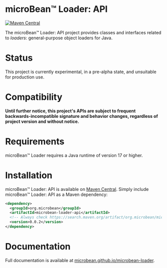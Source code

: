 # microBean™ Loader: API

[![Maven Central](https://maven-badges.herokuapp.com/maven-central/org.microbean/microbean-loader-api/badge.svg)](https://maven-badges.herokuapp.com/maven-central/org.microbean/microbean-loader-api)

The microBean™ Loader: API project provides classes and interfaces related
to _loaders_: general-purpose object loaders for Java.

# Status

This project is currently experimental, in a pre-alpha state, and
unsuitable for production use.

# Compatibility

**Until further notice, this project's APIs are subject to frequent
backwards-incompatible signature and behavior changes, regardless of
project version and without notice.**

# Requirements

microBean™ Loader requires a Java runtime of version 17 or higher.

# Installation

microBean™ Loader: API is available on [Maven
Central](https://search.maven.org/).  Simply include microBean™
Loader: API as a Maven dependency:

```xml
<dependency>
  <groupId>org.microbean</groupId>
  <artifactId>microbean-loader-api</artifactId>
  <!-- Always check https://search.maven.org/artifact/org.microbean/microbean-loader-api for up-to-date available versions. -->
  <version>0.0.2</version>
</dependency>
```

# Documentation

Full documentation is available at
[microbean.github.io/microbean-loader](https://microbean.github.io/microbean-loader/).
